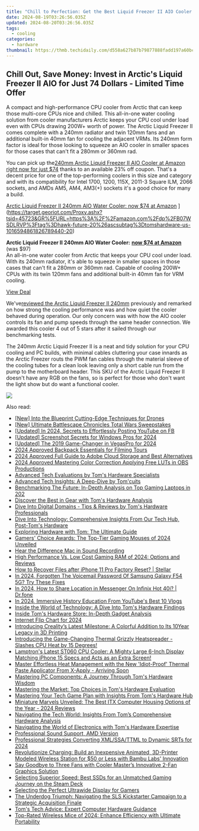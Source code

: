 ```yaml
---
title: "Chill to Perfection: Get the Best Liquid Freezer II AIO Cooler From Arctic for an Unbelievable Bargain at Only $74 — Don't Miss Out"
date: 2024-08-19T03:26:56.035Z
updated: 2024-08-20T03:26:56.035Z
tags:
  - cooling
categories:
  - hardware
thumbnail: https://thmb.techidaily.com/d558a627b87b79877888fadd197a60bce9f9f188240e22025a6fa593d0f053ec.jpg
---
```


## Chill Out, Save Money: Invest in Arctic's Liquid Freezer II AIO for Just 74 Dollars - Limited Time Offer

A compact and high-performance CPU cooler from Arctic that can keep those multi-core CPUs nice and chilled. This all-in-one water cooling solution from cooler manufacturers Arctic keeps your CPU cool under load even with CPUs drawing 200W+ worth of power. The Arctic Liquid Freezer II comes complete with a 240mm radiator and twin 120mm fans and an additional built-in 40mm fan for cooling the adjacent VRMs. Its 240mm form factor is ideal for those looking to squeeze an AIO cooler in smaller spaces for those cases that can't fit a 280mm or 360mm rad.

 You can pick up the[240mm Arctic Liquid Freezer II AIO Cooler at Amazon right now for just $74](https://target.georiot.com/Proxy.ashx?tsid=45723&GR%5FURL=https%3A%2F%2Famazon.com%2Fdp%2FB07WSDLRVP%3Ftag%3Dhawk-future-20%26ascsubtag%3Dtomshardware-us-3369272946332772527-20) thanks to an available 23% off coupon. That's a decent price for one of the top-performing coolers in this size and category and with its compatibility for Intel 1700, 1200, 115X, 2011-3 Square ILM, 2066 sockets, and AMDs AM5, AM4, AM3(+) sockets it's a good choice for many a build.

[Arctic Liquid Freezer II 240mm AIO Water Cooler: now $74 at Amazon](https://cdn.mos.cms.futurecdn.net/h8nkgwQQTkLyAoxhpvVarN-200-100.png "Arctic Liquid Freezer II 240mm AIO Water Cooler: now $74 at Amazon") ](https://target.georiot.com/Proxy.ashx?tsid=45723&GR%5FURL=https%3A%2F%2Famazon.com%2Fdp%2FB07WSDLRVP%3Ftag%3Dhawk-future-20%26ascsubtag%3Dtomshardware-us-1016594861826789440-20)

**Arctic Liquid Freezer II 240mm AIO Water Cooler:** [**now $74 at Amazon**](https://target.georiot.com/Proxy.ashx?tsid=45723&GR%5FURL=https%3A%2F%2Famazon.com%2Fdp%2FB07WSDLRVP%3Ftag%3Dhawk-future-20%26ascsubtag%3Dtomshardware-us-7075927130231428469-20) (was $97)  
 An all-in-one water cooler from Arctic that keeps your CPU cool under load. With its 240mm radiator, it's able to squeeze in smaller spaces in those cases that can't fit a 280mm or 360mm rad. Capable of cooling 200W+ CPUs with its twin 120mm fans and additional built-in 40mm fan for VRM cooling.

[View Deal](https://target.georiot.com/Proxy.ashx?tsid=45723&GR%5FURL=https%3A%2F%2Famazon.com%2Fdp%2FB07WSDLRVP%3Ftag%3Dhawk-future-20%26ascsubtag%3Dtomshardware-us-1016594861826789440-20)

 We've[reviewed the Arctic Liquid Freezer II 240mm](https://www.tomshardware.com/reviews/arctic-liquid-freezer-ii-240) previously and remarked on how strong the cooling performance was and how quiet the cooler behaved during operation. Our only concern was with how the AIO cooler controls its fan and pump speeds through the same header connection. We awarded this cooler 4 out of 5 stars after it sailed through our benchmarking tests.

 The 240mm Arctic Liquid Freezer II is a neat and tidy solution for your CPU cooling and PC builds, with minimal cables cluttering your case innards as the Arctic Freezer routs the PWM fan cables through the material sleeve of the cooling tubes for a clean look leaving only a short cable run from the pump to the motherboard header. This SKU of the Arctic Liquid Freezer II doesn't have any RGB on the fans, so is perfect for those who don't want the light show but do want a functional cooler.


<ins class="adsbygoogle"
     style="display:block"
     data-ad-format="autorelaxed"
     data-ad-client="ca-pub-7571918770474297"
     data-ad-slot="1223367746"></ins>



<ins class="adsbygoogle"
     style="display:block"
     data-ad-client="ca-pub-7571918770474297"
     data-ad-slot="8358498916"
     data-ad-format="auto"
     data-full-width-responsive="true"></ins>

<!-- affiliate ads begin -->
<a href="https://store.massmailsoftware.com/order/checkout.php?PRODS=1095219&QTY=1&AFFILIATE=108875&CART=1"><img src="https://secure.avangate.com/images/merchant/dc87c13749315c7217cdc4ac692e704c/banera_for_partners-20_%281%29.jpg" border="0"></a>
<!-- affiliate ads end -->
<span class="atpl-alsoreadstyle">Also read:</span>
<div><ul>
<li><a href="https://extra-skills.techidaily.com/new-into-the-blueprint-cutting-edge-techniques-for-drones/"><u>[New] Into the Blueprint  Cutting-Edge Techniques for Drones</u></a></li>
<li><a href="https://on-screen-recording.techidaily.com/new-ultimate-battlescape-chronicles-total-wars-sweepstakes/"><u>[New] Ultimate Battlescape Chronicles  Total Wars Sweepstakes</u></a></li>
<li><a href="https://youtube-zero.techidaily.com/ed-in-2024-secrets-to-effortlessly-posting-youtube-on-fb/"><u>[Updated] In 2024, Secrets to Effortlessly Posting YouTube on FB</u></a></li>
<li><a href="https://remote-screen-capture.techidaily.com/updated-screenshot-secrets-for-windows-pros-for-2024/"><u>[Updated] Screenshot Secrets for Windows Pros for 2024</u></a></li>
<li><a href="https://fox-friendly.techidaily.com/updated-the-2019-game-changer-in-vegaspro-for-2024/"><u>[Updated] The 2019 Game-Changer in VegasPro for 2024</u></a></li>
<li><a href="https://fox-access.techidaily.com/2024-approved-backpack-essentials-for-filming-tours/"><u>2024 Approved  Backpack Essentials for Filming Tours</u></a></li>
<li><a href="https://some-knowledge.techidaily.com/2024-approved-full-guide-to-adobe-cloud-storage-and-best-alternatives/"><u>2024 Approved  Full Guide to Adobe Cloud Storage and Best Alternatives</u></a></li>
<li><a href="https://extra-support.techidaily.com/2024-approved-mastering-color-correction-applying-free-luts-in-obs-productions/"><u>2024 Approved  Mastering Color Correction  Applying Free LUTs in OBS Productions</u></a></li>
<li><a href="https://hardware-tips.techidaily.com/advanced-tech-evaluations-by-toms-hardware-specialists/"><u>Advanced Tech Evaluations by Tom's Hardware Specialists</u></a></li>
<li><a href="https://hardware-tips.techidaily.com/advanced-tech-insights-a-deep-dive-by-tomcuits/"><u>Advanced Tech Insights: A Deep-Dive by Tom'cuits</u></a></li>
<li><a href="https://hardware-tips.techidaily.com/benchmarking-the-future-in-depth-analysis-on-top-gaming-laptops-in-202/"><u>Benchmarking The Future: In-Depth Analysis on Top Gaming Laptops in 202</u></a></li>
<li><a href="https://hardware-tips.techidaily.com/discover-the-best-in-gear-with-toms-hardware-analysis/"><u>Discover the Best in Gear with Tom's Hardware Analysis</u></a></li>
<li><a href="https://hardware-tips.techidaily.com/dive-into-digital-domains-tips-and-reviews-by-toms-hardware-professionals/"><u>Dive Into Digital Domains - Tips & Reviews by Tom's Hardware Professionals</u></a></li>
<li><a href="https://hardware-tips.techidaily.com/dive-into-technology-comprehensive-insights-from-our-tech-hub-post-toms-hardware/"><u>Dive Into Technology: Comprehensive Insights From Our Tech Hub, Post-Tom's Hardware</u></a></li>
<li><a href="https://hardware-tips.techidaily.com/exploring-hardware-with-tom-the-ultimate-guide/"><u>Exploring Hardware with Tom: The Ultimate Guide</u></a></li>
<li><a href="https://hardware-tips.techidaily.com/gamers-choice-awards-the-top-tier-gaming-mouses-of-2024-unveiled/"><u>Gamers' Choice Awards: The Top-Tier Gaming Mouses of 2024 Unveiled</u></a></li>
<li><a href="https://desktop-recording.techidaily.com/hear-the-difference-mac-in-sound-recording/"><u>Hear the Difference  Mac in Sound Recording</u></a></li>
<li><a href="https://hardware-tips.techidaily.com/high-performance-vs-low-cost-gaming-ram-of-2024-options-and-reviews/"><u>High Performance Vs. Low Cost Gaming RAM of 2024: Options and Reviews</u></a></li>
<li><a href="https://blog-min.techidaily.com/how-to-recover-files-after-iphone-11-pro-factory-reset-stellar-by-stellar-data-recovery-ios-iphone-data-recovery/"><u>How to Recover Files after iPhone 11 Pro Factory Reset? | Stellar</u></a></li>
<li><a href="https://android-unlock.techidaily.com/in-2024-forgotten-the-voicemail-password-of-samsung-galaxy-f54-5g-try-these-fixes-by-drfone-android/"><u>In 2024, Forgotten The Voicemail Password Of Samsung Galaxy F54 5G? Try These Fixes</u></a></li>
<li><a href="https://review-topics.techidaily.com/in-2024-how-to-share-location-in-messenger-on-infinix-hot-40i-drfone-by-drfone-virtual-android/"><u>In 2024, How to Share Location in Messenger On Infinix Hot 40i? | Dr.fone</u></a></li>
<li><a href="https://youtube-help.techidaily.com/in-2024-immersive-history-education-from-youtubes-best-10-vlogs/"><u>In 2024, Immersive History Education From YouTube's Best 10 Vlogs</u></a></li>
<li><a href="https://hardware-tips.techidaily.com/inside-the-world-of-technology-a-dive-into-toms-hardware-findings/"><u>Inside the World of Technology: A Dive Into Tom's Hardware Findings</u></a></li>
<li><a href="https://hardware-tips.techidaily.com/inside-toms-hardware-store-in-depth-gadget-analysis/"><u>Inside Tom's Hardware Store: In-Depth Gadget Analysis</u></a></li>
<li><a href="https://twitter-videos.techidaily.com/internet-flip-chart-for-2024/"><u>Internet Flip Chart for 2024</u></a></li>
<li><a href="https://hardware-tips.techidaily.com/introducing-crealitys-latest-milestone-a-colorful-addition-to-its-10year-legacy-in-3d-printing/"><u>Introducing Creality’s Latest Milestone: A Colorful Addition to Its 10Year Legacy in 3D Printing</u></a></li>
<li><a href="https://hardware-tips.techidaily.com/1723175700231-introducing-the-game-changing-thermal-grizzly-heatspreader-slashes-cpu-heat-by-15-degrees/"><u>Introducing the Game-Changing Thermal Grizzly Heatspreader - Slashes CPU Heat by 15 Degrees!</u></a></li>
<li><a href="https://hardware-tips.techidaily.com/lamptrons-latest-st060-cpu-cooler-a-mighty-large-6-inch-display-matching-iphone-15-specs-and-acts-as-an-extra-screen/"><u>Lamptron's Latest ST060 CPU Cooler: A Mighty Large 6-Inch Display Matching iPhone 15 Specs and Acts as an Extra Screen!</u></a></li>
<li><a href="https://hardware-tips.techidaily.com/master-effortless-heat-management-with-the-new-idiot-proof-thermal-paste-applicator-from-x-apply-arriving-soon/"><u>Master Effortless Heat Management with the New 'Idiot-Proof' Thermal Paste Applicator From X-Apply - Arriving Soon</u></a></li>
<li><a href="https://hardware-tips.techidaily.com/mastering-pc-components-a-journey-through-toms-hardware-wisdom/"><u>Mastering PC Components: A Journey Through Tom's Hardware Wisdom</u></a></li>
<li><a href="https://hardware-tips.techidaily.com/mastering-the-market-top-choices-in-toms-hardware-evaluation/"><u>Mastering the Market: Top Choices in Tom's Hardware Evaluation</u></a></li>
<li><a href="https://hardware-tips.techidaily.com/mastering-your-tech-game-plan-with-insights-from-toms-hardware-hub/"><u>Mastering Your Tech Game Plan with Insights From Tom's Hardware Hub</u></a></li>
<li><a href="https://hardware-tips.techidaily.com/miniature-marvels-unveiled-the-best-itx-computer-housing-options-of-the-year-2024-reviews/"><u>Miniature Marvels Unveiled: The Best ITX Computer Housing Options of the Year - 2024 Reviews</u></a></li>
<li><a href="https://hardware-tips.techidaily.com/navigating-the-tech-world-insights-from-toms-comprehensive-hardware-analysis/"><u>Navigating the Tech World: Insights From Tom’s Comprehensive Hardware Analysis</u></a></li>
<li><a href="https://hardware-tips.techidaily.com/navigating-the-world-of-electronics-with-toms-hardware-expertise/"><u>Navigating the World of Electronics with Tom's Hardware Expertise</u></a></li>
<li><a href="https://driver-install.techidaily.com/professional-sound-support-amd-version/"><u>Professional Sound Support, AMD Version</u></a></li>
<li><a href="https://extra-approaches.techidaily.com/professional-strategies-converting-xmlssattml-to-dynamic-srts-for-2024/"><u>Professional Strategies  Converting XML/SSA/TTML to Dynamic SRTs for 2024</u></a></li>
<li><a href="https://hardware-tips.techidaily.com/revolutionize-charging-build-an-inexpensive-animated-3d-printer-modeled-wireless-station-for-50-or-less-with-bambu-labs-innovation/"><u>Revolutionize Charging: Build an Inexpensive Animated, 3D-Printer Modeled Wireless Station for $50 or Less with Bambu Labs' Innovation</u></a></li>
<li><a href="https://hardware-tips.techidaily.com/say-goodbye-to-three-fans-with-cooler-masters-innovative-2-fan-graphics-solution/"><u>Say Goodbye to Three Fans with Cooler Master’s Innovative 2-Fan Graphics Solution</u></a></li>
<li><a href="https://hardware-tips.techidaily.com/selecting-superior-speed-best-ssds-for-an-unmatched-gaming-journey-on-the-steam-deck/"><u>Selecting Superior Speed: Best SSDs for an Unmatched Gaming Journey on the Steam Deck</u></a></li>
<li><a href="https://hardware-tips.techidaily.com/selecting-the-perfect-ultrawide-display-for-gamers/"><u>Selecting the Perfect Ultrawide Display for Gamers</u></a></li>
<li><a href="https://hardware-tips.techidaily.com/the-underdog-triumph-navigating-the-sls-kickstarter-campaign-to-a-strategic-acquisition-finale/"><u>The Underdog Triumph: Navigating the SLS Kickstarter Campaign to a Strategic Acquisition Finale</u></a></li>
<li><a href="https://hardware-tips.techidaily.com/toms-tech-advice-expert-computer-hardware-guidance/"><u>Tom's Tech Advice: Expert Computer Hardware Guidance</u></a></li>
<li><a href="https://hardware-tips.techidaily.com/top-rated-wireless-mice-of-2024-enhance-efficiency-with-ultimate-portability/"><u>Top-Rated Wireless Mice of 2024: Enhance Efficiency with Ultimate Portability</u></a></li>
</ul></div>
